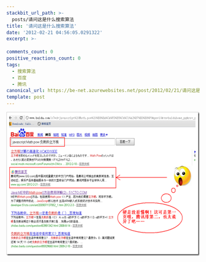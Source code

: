```yaml
---
stackbit_url_path: >-
  posts/请问这是什么搜索算法
title: '请问这是什么搜索算法'
date: '2012-02-21 04:56:05.0291322'
excerpt: >-
  
comments_count: 0
positive_reactions_count: 0
tags: 
  - 搜索算法
  - 百度
  - 腾讯
canonical_url: https://be-net.azurewebsites.net/post/2012/02/21/请问这是什么搜索算法
template: post
---
```

<p><a href="http://www.baidu.com/s?wd=javascript%20Math.pow%20%B8%BA%CA%FD%B5%C4%C1%A2%B7%BD%B8%F9&amp;pn=10&amp;tn=baiduhome_pg&amp;rsv_page=1" target="_blank"><img style="border-bottom: 0px; border-left: 0px; display: inline; border-top: 0px; border-right: 0px" title="请问这是什么搜索算法" border="0" alt="请问这是什么搜索算法" src="https://raw.githubusercontent.com/Jeff-Tian/blogengine.net/master/Source/BlogEngine/BlogEngine.NET/App_Data/files/image_481.png" width="567" height="375" /></a></p>
